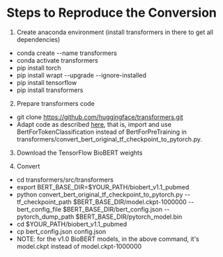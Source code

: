 # Steps to Reproduce the Conversion

1. Create anaconda environment (install transformers in there to get all dependencies)
- conda create --name transformers
- conda activate transformers
- pip install torch
- pip install wrapt --upgrade --ignore-installed
- pip install tensorflow
- pip install transformers 

2. Prepare transformers code
- git clone https://github.com/huggingface/transformers.git
- Adapt code as described [here](https://github.com/huggingface/transformers/issues/438#issuecomment-479405364), that is,  import and use BertForTokenClassification instead of BertForPreTraining in transformers/convert_bert_original_tf_checkpoint_to_pytorch.py.

3. Download the TensorFlow BioBERT weights

4. Convert
- cd transformers/src/transformers
- export BERT_BASE_DIR=$YOUR_PATH/biobert_v1.1_pubmed
- python convert_bert_original_tf_checkpoint_to_pytorch.py --tf_checkpoint_path $BERT_BASE_DIR/model.ckpt-1000000 --bert_config_file $BERT_BASE_DIR/bert_config.json --pytorch_dump_path $BERT_BASE_DIR/pytorch_model.bin
- cd $YOUR_PATH/biobert_v1.1_pubmed
- cp bert_config.json config.json
- NOTE: for the v1.0 BioBERT models, in the above command, it's model.ckpt instead of model.ckpt-1000000
